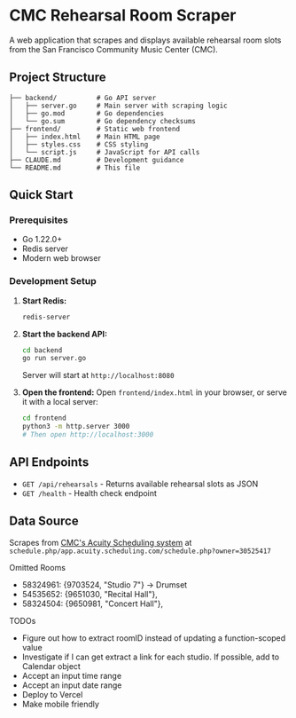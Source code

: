
# CMC Rehearsal Room Scraper

A web application that scrapes and displays available rehearsal room slots from the San Francisco Community Music Center (CMC).

## Project Structure

```
├── backend/          # Go API server
│   ├── server.go     # Main server with scraping logic
│   ├── go.mod        # Go dependencies
│   └── go.sum        # Go dependency checksums
├── frontend/         # Static web frontend
│   ├── index.html    # Main HTML page
│   ├── styles.css    # CSS styling
│   └── script.js     # JavaScript for API calls
├── CLAUDE.md         # Development guidance
└── README.md         # This file
```

## Quick Start

### Prerequisites
- Go 1.22.0+
- Redis server
- Modern web browser

### Development Setup

1. **Start Redis:**
   ```bash
   redis-server
   ```

2. **Start the backend API:**
   ```bash
   cd backend
   go run server.go
   ```
   Server will start at `http://localhost:8080`

3. **Open the frontend:**
   Open `frontend/index.html` in your browser, or serve it with a local server:
   ```bash
   cd frontend
   python3 -m http.server 3000
   # Then open http://localhost:3000
   ```

## API Endpoints

- `GET /api/rehearsals` - Returns available rehearsal slots as JSON
- `GET /health` - Health check endpoint

## Data Source

Scrapes from [CMC's Acuity Scheduling system](https://sfcmc.org/events/event-space-rentals/) at `schedule.php/app.acuity.scheduling.com/schedule.php?owner=30525417`

Omitted Rooms
- 58324961: {9703524, "Studio 7"} -> Drumset
- 54535652: {9651030, "Recital Hall"},
- 58324504: {9650981, "Concert Hall"},

TODOs
- Figure out how to extract roomID instead of updating a function-scoped value
- Investigate if I can get extract a link for each studio. If possible, add to Calendar object
- Accept an input time range
- Accept an input date range
- Deploy to Vercel
- Make mobile friendly
